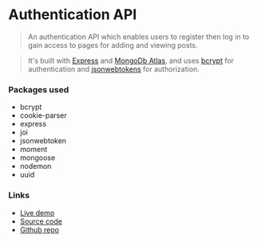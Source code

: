 # Authentication API

> An authentication API which enables users to register then log in to gain access to pages for adding and viewing posts.

> It's built with [Express](https://expressjs.com/) and [MongoDb Atlas](https://www.mongodb.com/atlas), and uses [bcrypt](https://www.npmjs.com/package/bcrypt) for authentication and [jsonwebtokens](https://www.npmjs.com/package/jsonwebtoken) for authorization.

### Packages used
- bcrypt
- cookie-parser
- express
- joi
- jsonwebtoken
- moment
- mongoose
- nodemon
- uuid

### Links
- [Live demo](https://express-api-login-with-jwt.rolandjlevy.repl.co)
- [Source code](https://replit.com/@RolandJLevy/express-api-login-with-jwt)
- [Github repo](https://github.com/rolandjlevy/express-api-login-with-jwt)